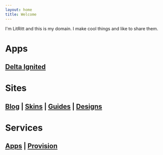```yaml
---
layout: home
title: Welcome
---
```


I'm LitRitt and this is my domain. I make cool things and like to share them.

# Apps

## [Delta Ignited](https://litritt.com/ignited)

# Sites

## [Blog](https://blog.litritt.com) | [Skins](https://skins.litritt.com) | [Guides](https://guides.litritt.com) | [Designs](https://design.litritt.com)

# Services

## [Apps](https://apps.litritt.com) | [Provision](https://ani.litritt.com)
